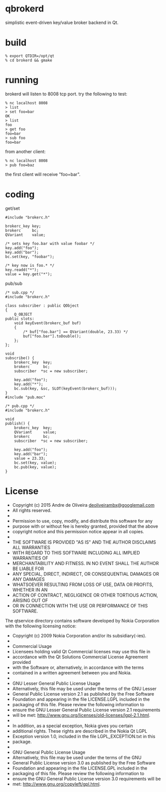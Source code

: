 qbrokerd
========

simplistic event-driven key/value broker backend in Qt.

build
=====

	% export QTDIR=/opt/qt
	% cd brokerd && gmake

running
=======

brokerd will listen to 8008 tcp port. try the following to test:

	% nc localhost 8008
	> list
	> set foo=bar
	OK
	> list
	foo
	> get foo
	foo=bar
	> sub foo
	foo=bar

from another client:

	% nc localhost 8008
	> pub foo=baz

the first client will receive "foo=bar".

coding
======

get/set

	#include "brokerc.h"

	brokerc_key	key;
	brokerc		bc;
	QVariant	value;

	/* sets key foo.bar with value foobar */
	key.add("foo");
	key.add("bar");
	bc.set(key, "foobar");

	/* key now is foo.* */
	key.readd("*");
	value = key.get("*");

pub/sub

	/* sub.cpp */
	#include "brokerc.h"

	class subscriber : public QObject
	{
		Q_OBJECT
	public slots:
		void keyEvent(brokerc_buf buf)
		{
			/* buf["foo.bar"] == QVariant(double, 23.33) */
			buf["foo.bar"].toDouble();
		};
	};

	void
	subscribe() {
		brokerc_key	 key;
		brokerc		 bc;
		subscriber	*sc = new subscriber;

		key.add("foo");
		key.add("*");
		bc.sub(key, &sc, SLOT(keyEvent(brokerc_buf)));
	}
	#include "pub.moc"

	/* pub.cpp */
	#include "brokerc.h"

	void
	publish() {
		brokerc_key	 key;
		QVariant	 value;
		brokerc		 bc;
		subscriber	*sc = new subscriber;

		key.add("foo");
		key.add("bar");
		value = 23.33;
		bc.set(key, value);
		bc.pub(key, value);
	}

License
=======

 * Copyright (c) 2015 Andre de Oliveira <deoliveirambx@googlemail.com>
 * All rights reserved.
 *
 * Permission to use, copy, modify, and distribute this software for any
 * purpose with or without fee is hereby granted, provided that the above
 * copyright notice and this permission notice appear in all copies.
 *
 * THE SOFTWARE IS PROVIDED "AS IS" AND THE AUTHOR DISCLAIMS ALL WARRANTIES
 * WITH REGARD TO THIS SOFTWARE INCLUDING ALL IMPLIED WARRANTIES OF
 * MERCHANTABILITY AND FITNESS. IN NO EVENT SHALL THE AUTHOR BE LIABLE FOR
 * ANY SPECIAL, DIRECT, INDIRECT, OR CONSEQUENTIAL DAMAGES OR ANY DAMAGES
 * WHATSOEVER RESULTING FROM LOSS OF USE, DATA OR PROFITS, WHETHER IN AN
 * ACTION OF CONTRACT, NEGLIGENCE OR OTHER TORTIOUS ACTION, ARISING OUT OF
 * OR IN CONNECTION WITH THE USE OR PERFORMANCE OF THIS SOFTWARE.

The qtservice directory contains software developed by Nokia Corporation with
the following licensing notice:

* Copyright (c) 2009 Nokia Corporation and/or its subsidiary(-ies).
*
* Commercial Usage
* Licensees holding valid Qt Commercial licenses may use this file in
* accordance with the Qt Solutions Commercial License Agreement provided
* with the Software or, alternatively, in accordance with the terms
* contained in a written agreement between you and Nokia.
*
* GNU Lesser General Public License Usage
* Alternatively, this file may be used under the terms of the GNU Lesser
* General Public License version 2.1 as published by the Free Software
* Foundation and appearing in the file LICENSE.LGPL included in the
* packaging of this file.  Please review the following information to
* ensure the GNU Lesser General Public License version 2.1 requirements
* will be met: http://www.gnu.org/licenses/old-licenses/lgpl-2.1.html.
*
* In addition, as a special exception, Nokia gives you certain
* additional rights. These rights are described in the Nokia Qt LGPL
* Exception version 1.0, included in the file LGPL_EXCEPTION.txt in this
* package.
*
* GNU General Public License Usage
* Alternatively, this file may be used under the terms of the GNU
* General Public License version 3.0 as published by the Free Software
* Foundation and appearing in the file LICENSE.GPL included in the
* packaging of this file.  Please review the following information to
* ensure the GNU General Public License version 3.0 requirements will be
* met: http://www.gnu.org/copyleft/gpl.html.
